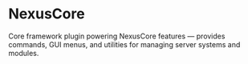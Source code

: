 # NexusCore
Core framework plugin powering NexusCore features — provides commands, GUI menus, and utilities for managing server systems and modules.
